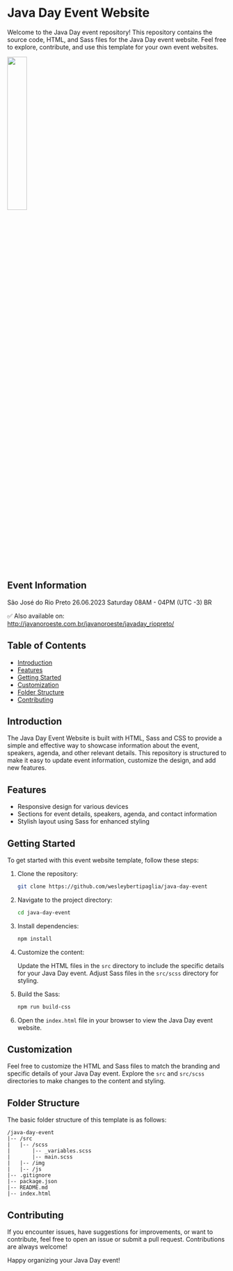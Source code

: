 # Java Day Event Website
Welcome to the Java Day event repository! This repository contains the source code, HTML, and Sass files for the Java Day event website. Feel free to explore, contribute, and use this template for your own event websites.

<img width="30%" src="http://javanoroeste.com.br/javanoroeste/javaday_riopreto/src/assets/favico.svg">

## Event Information
São José do Rio Preto 26.06.2023 Saturday 08AM - 04PM (UTC -3) BR

✅ Also available on:
http://javanoroeste.com.br/javanoroeste/javaday_riopreto/


## Table of Contents

- [Introduction](#introduction)
- [Features](#features)
- [Getting Started](#getting-started)
- [Customization](#customization)
- [Folder Structure](#folder-structure)
- [Contributing](#contributing)

## Introduction

The Java Day Event Website is built with HTML, Sass and CSS to provide a simple and effective way to showcase information about the event, speakers, agenda, and other relevant details. This repository is structured to make it easy to update event information, customize the design, and add new features.

## Features

- Responsive design for various devices
- Sections for event details, speakers, agenda, and contact information
- Stylish layout using Sass for enhanced styling

## Getting Started

To get started with this event website template, follow these steps:

1. Clone the repository:

    ```bash
    git clone https://github.com/wesleybertipaglia/java-day-event
    ```

2. Navigate to the project directory:

    ```bash
    cd java-day-event
    ```

3. Install dependencies:

    ```bash
    npm install
    ```

4. Customize the content:

    Update the HTML files in the `src` directory to include the specific details for your Java Day event. Adjust Sass files in the `src/scss` directory for styling.

5. Build the Sass:

    ```bash
    npm run build-css
    ```

6. Open the `index.html` file in your browser to view the Java Day event website.

## Customization

Feel free to customize the HTML and Sass files to match the branding and specific details of your Java Day event. Explore the `src` and `src/scss` directories to make changes to the content and styling.

## Folder Structure

The basic folder structure of this template is as follows:

```plaintext
/java-day-event
|-- /src
|   |-- /scss
|       |-- _variables.scss
|       |-- main.scss
|   |-- /img
|   |-- /js
|-- .gitignore
|-- package.json
|-- README.md
|-- index.html
```

## Contributing
If you encounter issues, have suggestions for improvements, or want to contribute, feel free to open an issue or submit a pull request. Contributions are always welcome!

Happy organizing your Java Day event!
